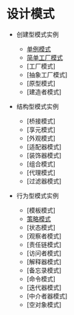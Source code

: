 # 设计模式


  - 创建型模式实例

    - [单例模式](https://github.com/liwenrui/designPattern/blob/master/singleton/index.php)
    - [简单工厂模式](https://github.com/liwenrui/designPattern/blob/master/staticFactoryMethod/index.php)
    - [工厂模式]
    - [抽象工厂模式]
    - [原型模式]
    - [建造者模式]

  - 结构型模式实例

    - [桥接模式]
    - [享元模式]
    - [外观模式]
    - [适配器模式]
    - [装饰器模式]
    - [组合模式]
    - [代理模式]
    - [过滤器模式]

  - 行为型模式实例

    - [模板模式]
    - [策略模式](https://github.com/liwenrui/designPattern/blob/master/strategy/index.php)
    - [状态模式]
    - [观察者模式]
    - [责任链模式]
    - [访问者模式]
    - [解释器模式]
    - [备忘录模式]
    - [命令模式]
    - [迭代器模式]
    - [中介者器模式]
    - [空对象模式]